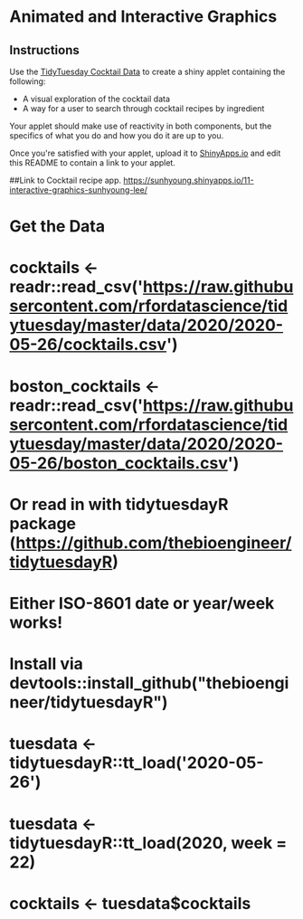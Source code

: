 # Animated and Interactive Graphics

## Instructions

Use the [TidyTuesday Cocktail Data](https://github.com/rfordatascience/tidytuesday/blob/master/data/2020/2020-05-26/readme.md) to create a shiny applet containing the following:

- A visual exploration of the cocktail data
- A way for a user to search through cocktail recipes by ingredient

Your applet should make use of reactivity in both components, but the specifics of what you do and how you do it are up to you.

Once you're satisfied with your applet, upload it to [ShinyApps.io](https://www.shinyapps.io/) and edit this README to contain a link to your applet.


##Link to Cocktail recipe app.
https://sunhyoung.shinyapps.io/11-interactive-graphics-sunhyoung-lee/








 
# Get the Data

# cocktails <- readr::read_csv('https://raw.githubusercontent.com/rfordatascience/tidytuesday/master/data/2020/2020-05-26/cocktails.csv')
# boston_cocktails <- readr::read_csv('https://raw.githubusercontent.com/rfordatascience/tidytuesday/master/data/2020/2020-05-26/boston_cocktails.csv')

#  Or read in with tidytuesdayR package (https://github.com/thebioengineer/tidytuesdayR)
 
#  Either ISO-8601 date or year/week works!
 
#  Install via devtools::install_github("thebioengineer/tidytuesdayR")
 
# tuesdata <- tidytuesdayR::tt_load('2020-05-26')
# tuesdata <- tidytuesdayR::tt_load(2020, week = 22)
 
# 
# cocktails <- tuesdata$cocktails

